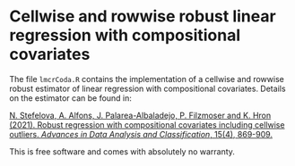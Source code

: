 # Cellwise and rowwise robust linear regression with compositional covariates

The file `lmcrCoda.R` contains the implementation of a cellwise and rowwise 
robust estimator of linear regression with compositional covariates.  Details 
on the estimator can be found in:

[N. Stefelova, A. Alfons, J. Palarea-Albaladejo, P. Filzmoser and K. Hron (2021).
Robust regression with compositional covariates including cellwise outliers.
*Advances in Data Analysis and Classification*, 15(4), 869-909.](https://doi.org/10.1007/s11634-021-00436-9)

This is free software and comes with absolutely no warranty.
